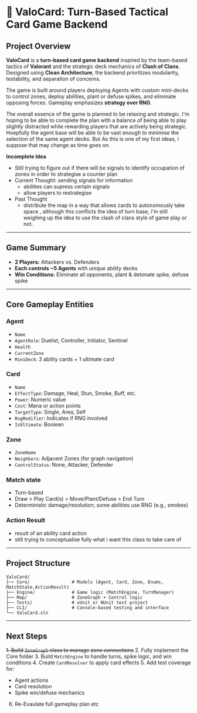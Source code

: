 # 🌌 ValoCard: Turn-Based Tactical Card Game Backend

##  Project Overview

**ValoCard** is a **turn-based card game backend** inspired by the team-based tactics of **Valorant** and the strategic deck mechanics of **Clash of Clans**. Designed using **Clean Architecture**, the backend prioritizes modularity, testability, and separation of concerns.

The game is built around players deploying Agents with custom mini-decks to control zones, deploy abilities, plant or defuse spikes, and eliminate opposing forces. Gameplay emphasizes **strategy over RNG**.

The overall essence of the game is planned to be relaxing and strategic. I'm hoping to be able to complete the plan with a balance of being able to play slightly distracted while rewarding players that are actively being strategic. 
Hoepfully the agent base will be able to be vast enough to minimise the selection of the same agent decks. But As this is one of my first ideas, i suppose that may change as time goes on.

**Incomplete Idea**
- Still trying to figure out if there will be signals to identify occupation of zones in order to strategise a counter plan
- Current Thought:  sending signals for information 
   - abilities can supress certain signals 
   - allow players to restrategise 
- Past Thought
   - distribute the map in a way that allows cards to autonomously take space , although this conflicts the idea of turn base, i'm still weighing up the idea to use the clash of clans style of game play or not.

   

---

##  Game Summary

* **2 Players:** Attackers vs. Defenders
* **Each controls \~5 Agents** with unique ability decks
* **Win Conditions:** Eliminate all opponents, plant & detonate spike, defuse spike

---

##  Core Gameplay Entities

###  Agent

* `Name`
* `AgentRole`: Duelist, Controller, Initiator, Sentinel
* `Health`
* `CurrentZone`
* `MiniDeck`: 3 ability cards + 1 ultimate card

###  Card

* `Name`
* `EffectType`: Damage, Heal, Stun, Smoke, Buff, etc.
* `Power`: Numeric value
* `Cost`: Mana or action points
* `TargetType`: Single, Area, Self
* `RngModifier`: Indicates if RNG involved
* `IsUltimate`: Boolean

###  Zone

* `ZoneName`
* `Neighbors`: Adjacent Zones (for graph navigation)
* `ControlStatus`: None, Attacker, Defender

### Match state

* Turn-based
* Draw > Play Card(s) > Move/Plant/Defuse > End Turn
* Deterministic damage/resolution; some abilities use RNG (e.g., smokes)

### Action Result
* result of an ability card action 
* still trying to conceptualise fully what i want this class to take care of 


---

##  Project Structure

```
ValoCard/
├── Core/                # Models (Agent, Card, Zone, Enums, MatchState,ActionResult)
├── Engine/              # Game logic (MatchEngine, TurnManager)
├── Map/                 # ZoneGraph + Control logic
├── Tests/               # xUnit or NUnit test project
├── CLI/                 # Console-based testing and interface
└── ValoCard.sln
```

---

##  Next Steps

~~1. Build `ZoneGraph` class to manage zone connections~~
2. Fully implement the Core folder 
3. Build `MatchEngine` to handle turns, spike   logic, and win conditions
4. Create `CardResolver` to apply card effects
5. Add test coverage for:

   * Agent actions
   * Card resolution
   * Spike win/defuse mechanics
6. Re-Evaulate full gameplay plan etc 


